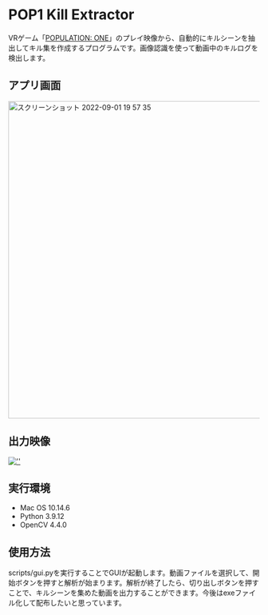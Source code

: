 # POP1 Kill Extractor

VRゲーム「[POPULATION: ONE](https://www.populationonevr.com/)」のプレイ映像から、自動的にキルシーンを抽出してキル集を作成するプログラムです。画像認識を使って動画中のキルログを検出します。

## アプリ画面

<img width="635" alt="スクリーンショット 2022-09-01 19 57 35" src="https://user-images.githubusercontent.com/34476697/187898312-d1ea485d-eb72-4bdf-8972-1d7e7e091cef.png">

## 出力映像
[![''](https://user-images.githubusercontent.com/34476697/187898730-a0e5bd7f-fb28-434e-8fa1-94b87ffe70a2.png)](https://youtu.be/KIDa9pQgZP4)

## 実行環境
- Mac OS 10.14.6
- Python 3.9.12
- OpenCV 4.4.0

## 使用方法
scripts/gui.pyを実行することでGUIが起動します。動画ファイルを選択して、開始ボタンを押すと解析が始まります。解析が終了したら、切り出しボタンを押すことで、キルシーンを集めた動画を出力することができます。今後はexeファイル化して配布したいと思っています。
